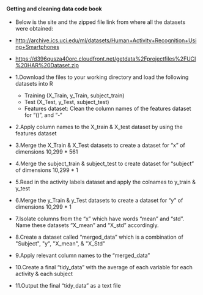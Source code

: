#### Getting and cleaning data code book

- Below is the site and the zipped file link from where all the datasets were obtained:
- http://archive.ics.uci.edu/ml/datasets/Human+Activity+Recognition+Using+Smartphones
- https://d396qusza40orc.cloudfront.net/getdata%2Fprojectfiles%2FUCI%20HAR%20Dataset.zip

- 1.Download the files to your working directory and load the following datasets into R
  - Training (X_Train, y_Train, subject_train)
  - Test (X_Test, y_Test, subject_test)
  - Features dataset: Clean the column names of the features dataset for “()”, and “-“
- 2.Apply column names to the X_train & X_test dataset by using the features dataset
- 3.Merge the X_Train & X_Test datasets to create a dataset for “x” of dimensions 10,299 * 561
- 4.Merge the subject_train & subject_test to create dataset for “subject” of dimensions 10,299 * 1
- 5.Read in the activity labels dataset and apply the colnames to y_train & y_test
- 6.Merge the y_Train & y_Test datasets to create a dataset for “y” of dimensions 10,299 * 1
- 7.Isolate columns from the “x” which have words “mean” and “std”. Name these datasets “X_mean” and “X_std” accordingly.
- 8.Create a dataset called “merged_data” which is a combination of "Subject", "y", "X_mean", & "X_Std"
- 9.Apply relevant column names to the “merged_data”
- 10.Create a final “tidy_data” with the average of each variable for each activity & each subject
- 11.Output the final “tidy_data” as a text file


